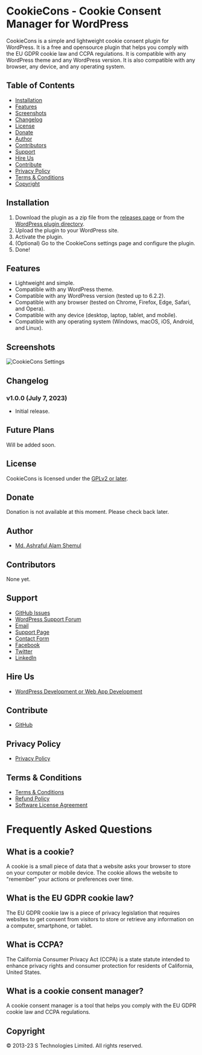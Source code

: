 # CookieCons - Cookie Consent Manager for WordPress

CookieCons is a simple and lightweight cookie consent plugin for WordPress. It is a free and opensource plugin that helps you comply with the EU GDPR cookie law and CCPA regulations. It is compatible with any WordPress theme and any WordPress version. It is also compatible with any browser, any device, and any operating system.

## Table of Contents

* [Installation](#installation)
* [Features](#features)
* [Screenshots](#screenshots)
* [Changelog](#changelog)
* [License](#license)
* [Donate](#donate)
* [Author](#author)
* [Contributors](#contributors)
* [Support](#support)
* [Hire Us](#hire-us)
* [Contribute](#contribute)
* [Privacy Policy](#privacy-policy)
* [Terms & Conditions](#terms--conditions)
* [Copyright](#copyright)

## Installation

1. Download the plugin as a zip file from the [releases page]() or from the [WordPress plugin directory](https://wordpress.org/plugins/CookieCons/).
2. Upload the plugin to your WordPress site.
3. Activate the plugin.
4. (Optional) Go to the CookieCons settings page and configure the plugin.
5. Done!

## Features

* Lightweight and simple.
* Compatible with any WordPress theme.
* Compatible with any WordPress version (tested up to 6.2.2).
* Compatible with any browser (tested on Chrome, Firefox, Edge, Safari, and Opera).
* Compatible with any device (desktop, laptop, tablet, and mobile).
* Compatible with any operating system (Windows, macOS, iOS, Android, and Linux).

## Screenshots

![CookieCons Settings](https://raw.githubusercontent.com/STechBD/CookieCons/main/asset/screenshot.png)

## Changelog

### v1.0.0 (July 7, 2023)

* Initial release.

## Future Plans

Will be added soon.

## License

CookieCons is licensed under the [GPLv2 or later](https://www.gnu.org/licenses/gpl-2.0.html).

## Donate

Donation is not available at this moment. Please check back later.

## Author

* [Md. Ashraful Alam Shemul](https://github.com/AAShemul)

## Contributors

None yet.

## Support

* [GitHub Issues](https://github.com/STechBD/CookieCons/issues)
* [WordPress Support Forum](https://wordpress.org/support/plugin/CookieCons/)
* [Email](mailto:product@stechbd.net)
* [Support Page](https://stechbd.net/support)
* [Contact Form](https://stechbd.net/contact)
* [Facebook](https://www.facebook.com/STechBD.Net)
* [Twitter](https://twitter.com/STechBD_Net)
* [LinkedIn](https://www.linkedin.com/company/STechBD)

## Hire Us

* [WordPress Development or Web App Development](https://stechbd.net/web-development)

## Contribute

* [GitHub](https://github.com/STechBD/CookieCons)

## Privacy Policy

* [Privacy Policy](https://stechbd.net/privacy)

## Terms & Conditions

* [Terms & Conditions](https://stechbd.net/terms)
* [Refund Policy](https://stechbd.net/refund-policy)
* [Software License Agreement](https://stechbd.net/software-license-agreement)

# Frequently Asked Questions

## What is a cookie?

A cookie is a small piece of data that a website asks your browser to store on your computer or mobile device. The cookie allows the website to "remember" your actions or preferences over time.

## What is the EU GDPR cookie law?

The EU GDPR cookie law is a piece of privacy legislation that requires websites to get consent from visitors to store or retrieve any information on a computer, smartphone, or tablet.

## What is CCPA?

The California Consumer Privacy Act (CCPA) is a state statute intended to enhance privacy rights and consumer protection for residents of California, United States.

## What is a cookie consent manager?

A cookie consent manager is a tool that helps you comply with the EU GDPR cookie law and CCPA regulations.

## Copyright

© 2013-23 S Technologies Limited. All rights reserved.